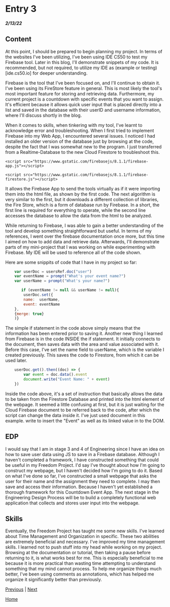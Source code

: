 # Entry 3
##### 2/13/22

## Content

At this point, I should be prepared to begin planning my project. In terms of the websites I've been utilizing, I've been using IDE CS50 to test my Firebase tool. Later in this blog, I'll demonstrate snippets of my code. It is recommended, but not required, to utilize my IDE as (example or testing)[ide.cs50.io] for deeper understanding.

Firebase is the tool that I've been focused on, and I'll continue to obtain it. I've been using its FireStore feature in general. This is most likely the tool's most important feature for storing and retrieving data. Furthermore, my current project is a countdown with specific events that you want to assign. It's efficient because it allows quick user input that is placed directly into a list and saved in the database with their userID and username information, where I'll discuss shortly in the blog.

When it comes to skills, when tinkering with my tool, I've learnt to acknowledge error and troubleshooting. When I first tried to implement Firebase into my Web App, I encountered several issues. I noticed I had installed an older version of the database just by browsing at the code, despite the fact that I was somewhat new to the program. I just transferred from a Realtime-Database to the new Cloud Firestore to troubleshoot this.

``<script src="https://www.gstatic.com/firebasejs/8.1.1/firebase-app.js"></script>``

``<script src="https://www.gstatic.com/firebasejs/8.1.1/firebase-firestore.js"></script>``

It allows the Firebase App to send the tools virtually as if it were importing them into the html file, as shown by the first code. The next algorithm is very similar to the first, but it downloads a different collection of libraries, the Fire Store, which is a form of database run by Firebase. In a short, the first line is required for everything to operate, while the second line accesses the database to allow the data from the html to be analyzed.


While returning to Firebase, I was able to gain a better understanding of the tool and develop something straightforward but useful. In terms of my references, I went over the firebase documentation once more, but this time I aimed on how to add data and retrieve data. Afterwards, I'll demonstrate parts of my mini-project that I was working on while experimenting with Firebase. My IDE will be used to reference all of the code shown.

Here are some snippits of code that I have in my project so far:

```javascript
    var userDoc = usersRef.doc("user")
    var eventName = prompt("What's your event name?")
    var userName = prompt("What's your name?")

       if (eventName != null && userName != null){
        userDoc.set({
        name:  userName,
        event: eventName
    },
    {merge: true} 
    )}
```
The simple if statement in the code above simply means that the information has been entered prior to saving it. Another new thing I learned from Firebase is in the code INSIDE the if statement. It initially connects to the document, then saves data with the area and value associated with it. Before this case, I've set the name field to userName, which is the variable I created previously. This saves the code to Firestore, from which it can be used later.

```javascript
    userDoc.get().then((doc) => {
        var event = doc.data().event
        document.write("Event Name: " + event)
    })
```

Inside the code above, it's a set of instruction that basically allows the data to be taken from the Firestore Database and printed into the html element of the webpage. It seemed a little confusing at first, but it is just waiting for the Cloud Firebase document to be referred back to the code, after which the script can change the data inside it. I've just used document in this example. write to insert the "Event" as well as its linked value in to the DOM.
## EDP
I would say that I am in stage 3 and 4 of Engineering since I have an idea on how to save user data using JS to save in a Firebase database. Although I haven't completed a framework, I have constructed something that could be useful in my Freedom Project. I'd say I've thought about how I'm going to construct my webpage, but I haven't decided how I'm going to do it. Based on what I've done so far, I've constructed a small webpage that asks the user for their name and the assignment they need to complete. I may then save and access their information. Because I haven't yet established a thorough framework for this Countdown Event App. The next stage in the Engineering Design Process will be to build a completely functional web application that collects and stores user input into the webpage.
## Skills
Eventually, the Freedom Project has taught me some new skills. I've learned about Time Management and Organization in specific. These two abilities are extremely beneficial and necessary. I've improved my time management skills. I learned not to push stuff into my head while working on my project. Browsing at the documentation or tutorial, then taking a pause before returning to it, is what works best for me. This is especially beneficial to me because it is more practical than wasting time attempting to understand something that my mind cannot process. To help me organize things much better, I've been using comments as annotations, which has helped me organize it significantly better than previously.


[Previous](entry02.md) | [Next](entry04.md)

[Home](../README.md)
